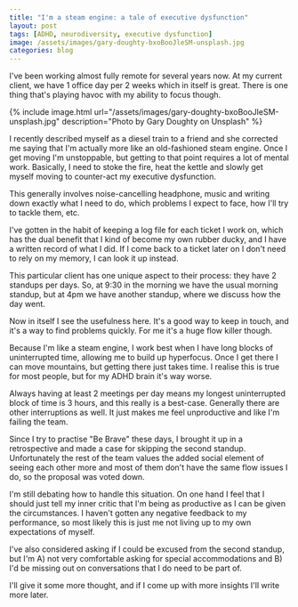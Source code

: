 ```yaml
---
title: "I'm a steam engine: a tale of executive dysfunction"
layout: post
tags: [ADHD, neurodiversity, executive dysfunction]
image: /assets/images/gary-doughty-bxoBooJleSM-unsplash.jpg
categories: blog
---
```

I've been working almost fully remote for several years now. At my current client, we have 1 office day per 2 weeks which in itself is great. There is one thing that's playing havoc with my ability to focus though.

{% include image.html url="/assets/images/gary-doughty-bxoBooJleSM-unsplash.jpg" description="Photo by Gary Doughty on Unsplash" %}

I recently described myself as a diesel train to a friend and she corrected me saying that I'm actually more like an old-fashioned steam engine. Once I get moving I'm unstoppable, but getting to that point requires a lot of mental work. Basically, I need to stoke the fire, heat the kettle and slowly get myself moving to counter-act my executive dysfunction.

This generally involves noise-cancelling headphone, music and writing down exactly what I need to do, which problems I expect to face, how I'll try to tackle them, etc. 

I've gotten in the habit of keeping a log file for each ticket I work on, which has the dual benefit that I kind of become my own rubber ducky, and I have a written record of what I did. If I come back to a ticket later on I don't need to rely on my memory, I can look it up instead.

This particular client has one unique aspect to their process: they have 2 standups per days. So, at 9:30 in the morning we have the usual morning standup, but at 4pm we have another standup, where we discuss how the day went.

Now in itself I see the usefulness here. It's a good way to keep in touch, and it's a way to find problems quickly. For me it's a huge flow killer though.

Because I'm like a steam engine, I work best when I have long blocks of uninterrupted time, allowing me to build up hyperfocus. Once I get there I can move mountains, but getting there just takes time. I realise this is true for most people, but for my ADHD brain it's way worse.

Always having at least 2 meetings per day means my longest uninterrupted block of time is 3 hours, and this really is a best-case. Generally there are other interruptions as well. It just makes me feel unproductive and like I'm failing the team.

Since I try to practise "Be Brave" these days, I brought it up in a retrospective and made a case for skipping the second standup. Unfortunately the rest of the team values the added social element of seeing each other more and most of them don't have the same flow issues I do, so the proposal was voted down.

I'm still debating how to handle this situation. On one hand I feel that I should just tell my inner critic that I'm being as productive as I can be given the circumstances. I haven't gotten any negative feedback to my performance, so most likely this is just me not living up to my own expectations of myself.

I've also considered asking if I could be excused from the second standup, but I'm A) not very comfortable asking for special accommodations and B) I'd be missing out on conversations that I do need to be part of.

I'll give it some more thought, and if I come up with more insights I'll write more later.
